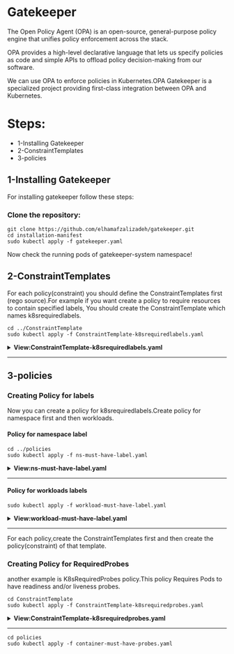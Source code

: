 # Gatekeeper

The Open Policy Agent (OPA) is an open-source, general-purpose policy engine that unifies policy enforcement across the stack.

OPA provides a high-level declarative language that lets us specify policies as code and simple APIs to offload policy decision-making from our software.

We can use OPA to enforce policies in Kubernetes.OPA Gatekeeper is a specialized project providing first-class integration between OPA and Kubernetes.


# Steps:

* 1-Installing Gatekeeper
* 2-ConstraintTemplates
* 3-policies


## 1-Installing Gatekeeper

For installing gatekeeper follow these steps:

### Clone the repository:

```
git clone https://github.com/elhamafzalizadeh/gatekeeper.git
cd installation-manifest
sudo kubectl apply -f gatekeeper.yaml

```
Now check the running pods of gatekeeper-system namespace!

## 2-ConstraintTemplates

For each policy(constraint) you should define the ConstraintTemplates first (rego source).For example if you want create a policy to require resources to contain specified labels,
You should create the ConstraintTemplate which names k8srequiredlabels.

```
cd ../ConstraintTemplate
sudo kubectl apply -f ConstraintTemplate-k8srequiredlabels.yaml

```

<details>
<summary><b>View:ConstraintTemplate-k8srequiredlabels.yaml</b></summary>
<br>

```yaml
apiVersion: templates.gatekeeper.sh/v1
kind: ConstraintTemplate
metadata:
  name: k8srequiredlabels
  annotations:
    metadata.gatekeeper.sh/title: "Required Labels"
    metadata.gatekeeper.sh/version: 1.0.0
    description: >-
      Requires resources to contain specified labels, with values matching
      provided regular expressions.
spec:
  crd:
    spec:
      names:
        kind: K8sRequiredLabels
      validation:
        openAPIV3Schema:
          type: object
          properties:
            message:
              type: string
            labels:
              type: array
              description: >-
                A list of labels and values the object must specify.
              items:
                type: object
                properties:
                  key:
                    type: string
                    description: >-
                      The required label.
                  allowedRegex:
                    type: string
                    description: >-
                      If specified, a regular expression the annotation's value
                      must match. The value must contain at least one match for
                      the regular expression.
  targets:
    - target: admission.k8s.gatekeeper.sh
      rego: |
        package k8srequiredlabels

        get_message(parameters, _default) = msg {
          not parameters.message
          msg := _default
        }

        get_message(parameters, _default) = msg {
          msg := parameters.message
        }

        violation[{"msg": msg, "details": {"missing_labels": missing}}] {
          provided := {label | input.review.object.metadata.labels[label]}
          required := {label | label := input.parameters.labels[_].key}
          missing := required - provided
          count(missing) > 0
          def_msg := sprintf("you must provide labels: %v", [missing])
          msg := get_message(input.parameters, def_msg)
        }

        violation[{"msg": msg}] {
          value := input.review.object.metadata.labels[key]
          expected := input.parameters.labels[_]
          expected.key == key
          # do not match if allowedRegex is not defined, or is an empty string
          expected.allowedRegex != ""
          not re_match(expected.allowedRegex, value)
          def_msg := sprintf("Label <%v: %v> does not satisfy allowed regex: %v", [key, value, expected.allowedRegex])
          msg := get_message(input.parameters, def_msg)
        }
```


<br>
</details>

---

## 3-policies

### Creating Policy for labels

Now you can create a policy for k8srequiredlabels.Create policy for namespace first and then workloads.

#### Policy for namespace label

```
cd ../policies
sudo kubectl apply -f ns-must-have-label.yaml

```


<details>
<summary><b>View:ns-must-have-label.yaml</b></summary>
<br>

```yaml
apiVersion: constraints.gatekeeper.sh/v1beta1
kind: K8sRequiredLabels
metadata:
  name: ns-must-have-label
spec:
  match:
    kinds:
      - apiGroups: [""]
        kinds: ["Namespace"]
    excludedNamespaces:
    - kube-system
    - gatekeeper-system
  parameters:
    labels:
    - app.kubernetes.io/environment
    - app.kubernetes.io/appname


```

<br>
</details>

---

#### Policy for workloads labels

```
sudo kubectl apply -f workload-must-have-label.yaml

```

<details>
<summary><b>View:workload-must-have-label.yaml</b></summary>
<br>

```yaml
apiVersion: constraints.gatekeeper.sh/v1beta1
kind: K8sRequiredLabels
metadata:
  name: workload-must-have-label
spec:
  match:
    kinds:
      - apiGroups: ["*"]
        kinds:
        - Pod
        - Deployment
        - ReplicaSet
        - StatefulSet
        - DaemonSet
    excludedNamespaces:
    - kube-system
    - gatekeeper-system
  parameters:
    labels:
    - app.kubernetes.io/environment
    - app.kubernetes.io/apptype
    - app.kubernetes.io/appname
    - app.kubernetes.io/version

```

<br>
</details>

---

For each policy,create the ConstraintTemplates first and then create the policy(constraint) of that template.


### Creating Policy for RequiredProbes

another example is K8sRequiredProbes policy.This policy Requires Pods to have readiness and/or liveness probes.

```
cd ConstraintTemplate
sudo kubectl apply -f ConstraintTemplate-k8srequiredprobes.yaml

```

<details>
<summary><b>View:ConstraintTemplate-k8srequiredprobes.yaml</b></summary>
<br>

```yaml
apiVersion: templates.gatekeeper.sh/v1
kind: ConstraintTemplate
metadata:
  name: k8srequiredprobes
  annotations:
    metadata.gatekeeper.sh/title: "Required Probes"
    metadata.gatekeeper.sh/version: 1.0.1
    description: Requires Pods to have readiness and/or liveness probes.
spec:
  crd:
    spec:
      names:
        kind: K8sRequiredProbes
      validation:
        openAPIV3Schema:
          type: object
          properties:
            probes:
              description: "A list of probes that are required (ex: `readinessProbe`)"
              type: array
              items:
                type: string
            probeTypes:
              description: "The probe must define a field listed in `probeType` in order to satisfy the constraint (ex. `tcpSocket` satisfies `['tcpSocket', 'exec']`)"
              type: array
              items:
                type: string
  targets:
    - target: admission.k8s.gatekeeper.sh
      rego: |
        package k8srequiredprobes

        import data.lib.exclude_update.is_update

        probe_type_set = probe_types {
            probe_types := {type | type := input.parameters.probeTypes[_]}
        }

        violation[{"msg": msg}] {
            # Probe fields are immutable.
            not is_update(input.review)

            container := input.review.object.spec.containers[_]
            probe := input.parameters.probes[_]
            probe_is_missing(container, probe)
            msg := get_violation_message(container, input.review, probe)
        }

        probe_is_missing(ctr, probe) = true {
            not ctr[probe]
        }

        probe_is_missing(ctr, probe) = true {
            probe_field_empty(ctr, probe)
        }

        probe_field_empty(ctr, probe) = true {
            probe_fields := {field | ctr[probe][field]}
            diff_fields := probe_type_set - probe_fields
            count(diff_fields) == count(probe_type_set)
        }

        get_violation_message(container, review, probe) = msg {
            msg := sprintf("Container <%v> in your <%v> <%v> has no <%v>", [container.name, review.kind.kind, review.object.metadata.name, probe])
        }
      libs:
        - |
          package lib.exclude_update

          is_update(review) {
              review.operation == "UPDATE"
          }

```

<br>
</details>

---

```
cd policies
sudo kubectl apply -f container-must-have-probes.yaml 

```


